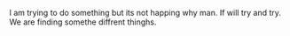  
 I am trying to do something but its not happing why man.
 If will try and try.
 We are finding somethe diffrent thinghs.